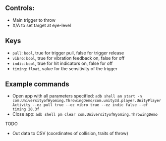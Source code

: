 ## Controls:
 - Main trigger to throw
 - X/A to set target at eye-level

## Keys
 - `pull`: `bool`, true for trigger pull, false for trigger release
 - `vibro`: `bool`, true for vibration feedback on, false for off
 - `indic`: `bool`, true for hit indicators on, false for off
 - `timing`: `float`, value for the sensitivity of the trigger

## Example commands
 - Open app with all parameters specified: `adb shell am start -n com.UniversityofWyoming.ThrowingDemo/com.unity3d.player.UnityPlayerActivity --ez pull true --ez vibro true --ez indic false --ef timing 20.3f`
 - Close app: `adb shell pm clear com.UniversityofWyoming.ThrowingDemo`

TODO
 - Out data to CSV (coordinates of collision, traits of throw)